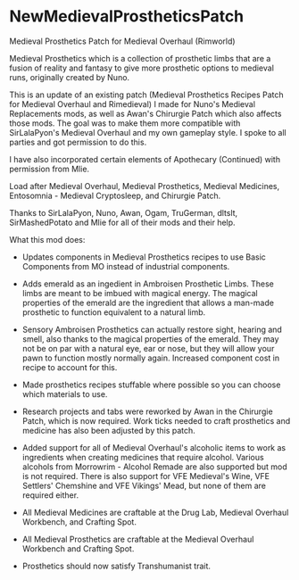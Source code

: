 # NewMedievalProstheticsPatch
Medieval Prosthetics Patch for Medieval Overhaul (Rimworld)

Medieval Prosthetics which is a collection of prosthetic limbs that are a fusion of reality and fantasy to give more prosthetic options to medieval runs, originally created by Nuno.

This is an update of an existing patch (Medieval Prosthetics Recipes Patch for Medieval Overhaul and Rimedieval) I made for Nuno's Medieval Replacements mods, as well as Awan's Chirurgie Patch which also affects those mods. The goal was to make them more compatible with SirLalaPyon's Medieval Overhaul and my own gameplay style. I spoke to all parties and got permission to do this.

I have also incorporated certain elements of Apothecary (Continued) with permission from Mlie.

Load after Medieval Overhaul, Medieval Prosthetics, Medieval Medicines, Entosomnia - Medieval Cryptosleep, and Chirurgie Patch.

Thanks to SirLalaPyon, Nuno, Awan, Ogam, TruGerman, dltslt, SirMashedPotato and Mlie for all of their mods and their help.

What this mod does:

- Updates components in Medieval Prosthetics recipes to use Basic Components from MO instead of industrial components. 

- Adds emerald as an ingedient in Ambroisen Prosthetic Limbs. These limbs are meant to be imbued with magical energy. The magical properties of the emerald are the ingredient that allows a man-made prosthetic to function equivalent to a natural limb. 

- Sensory Ambroisen Prosthetics can actually restore sight, hearing and smell, also thanks to the magical properties of the emerald. They may not be on par with a natural eye, ear or nose, but they will allow your pawn to function mostly normally again. Increased component cost in recipe to account for this.

- Made prosthetics recipes stuffable where possible so you can choose which materials to use.

- Research projects and tabs were reworked by Awan in the Chirurgie Patch, which is now required. Work ticks needed to craft prosthetics and medicine has also been adjusted by this patch.

- Added support for all of Medieval Overhaul's alcoholic items to work as ingredients when creating medicines that require alcohol. Various alcohols from Morrowrim - Alcohol Remade are also supported but mod is not required. There is also support for VFE Medieval's Wine, VFE Settlers' Chemshine and VFE Vikings' Mead, but none of them are required either.

- All Medieval Medicines are craftable at the Drug Lab, Medieval Overhaul Workbench, and Crafting Spot.

- All Medieval Prosthetics are craftable at the Medieval Overhaul Workbench and Crafting Spot.

- Prosthetics should now satisfy Transhumanist trait. 
